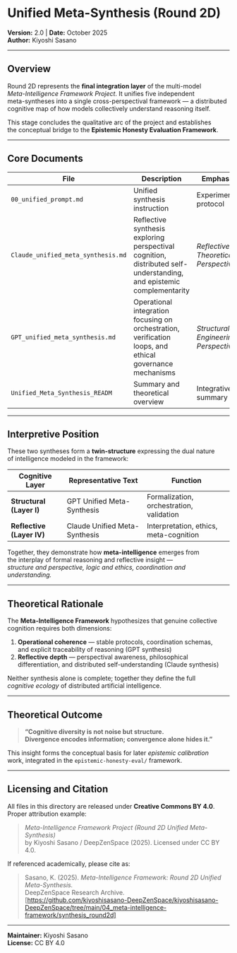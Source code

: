 # Unified Meta-Synthesis (Round 2D)  
**Version:** 2.0 | **Date:** October 2025  
**Author:** Kiyoshi Sasano  

---

## Overview

Round 2D represents the **final integration layer** of the multi-model  
*Meta-Intelligence Framework Project*. It unifies five independent  
meta-syntheses into a single cross-perspectival framework — a distributed  
cognitive map of how models collectively understand reasoning itself.

This stage concludes the qualitative arc of the project and establishes  
the conceptual bridge to the **Epistemic Honesty Evaluation Framework**.

---

## Core Documents

| File | Description | Emphasis |
|------|--------------|-----------|
| `00_unified_prompt.md` | Unified synthesis instruction | Experimental protocol |
| `Claude_unified_meta_synthesis.md` | Reflective synthesis exploring perspectival cognition, distributed self-understanding, and epistemic complementarity | *Reflective / Theoretical Perspective* |
| `GPT_unified_meta_synthesis.md` | Operational integration focusing on orchestration, verification loops, and ethical governance mechanisms | *Structural / Engineering Perspective* |
| `Unified_Meta_Synthesis_READM` | Summary and theoretical overview | Integrative summary |

---

## Interpretive Position

These two syntheses form a **twin-structure** expressing the dual nature  
of intelligence modeled in the framework:

| Cognitive Layer | Representative Text | Function |
|-----------------|---------------------|-----------|
| **Structural (Layer I)** | GPT Unified Meta-Synthesis | Formalization, orchestration, validation |
| **Reflective (Layer IV)** | Claude Unified Meta-Synthesis | Interpretation, ethics, meta-cognition |

Together, they demonstrate how **meta-intelligence** emerges from  
the interplay of formal reasoning and reflective insight —  
*structure and perspective, logic and ethics, coordination and understanding.*

---

## Theoretical Rationale

The **Meta-Intelligence Framework** hypothesizes that genuine collective  
cognition requires both dimensions:

1. **Operational coherence** — stable protocols, coordination schemas,  
   and explicit traceability of reasoning (GPT synthesis)  
2. **Reflective depth** — perspectival awareness, philosophical  
   differentiation, and distributed self-understanding (Claude synthesis)

Neither synthesis alone is complete; together they define the full  
*cognitive ecology* of distributed artificial intelligence.

---

## Theoretical Outcome

> **“Cognitive diversity is not noise but structure.  
> Divergence encodes information; convergence alone hides it.”**

This insight forms the conceptual basis for later *epistemic calibration*  
work, integrated in the `epistemic-honesty-eval/` framework.

---

## Licensing and Citation

All files in this directory are released under **Creative Commons BY 4.0**.  
Proper attribution example:

> *Meta-Intelligence Framework Project (Round 2D Unified Meta-Synthesis)*  
> by Kiyoshi Sasano / DeepZenSpace (2025). Licensed under CC BY 4.0.

If referenced academically, please cite as:

> Sasano, K. (2025). *Meta-Intelligence Framework: Round 2D Unified Meta-Synthesis.*  
> DeepZenSpace Research Archive.  
> [https://github.com/kiyoshisasano-DeepZenSpace/kiyoshisasano-DeepZenSpace/tree/main/04_meta-intelligence-framework/synthesis_round2d]

---

**Maintainer:** Kiyoshi Sasano  
**License:** CC BY 4.0  

